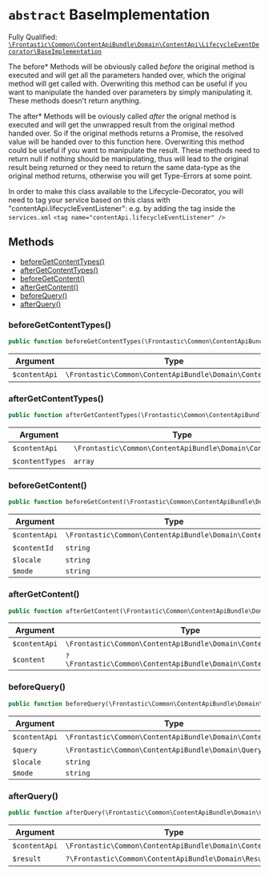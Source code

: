 # `abstract`  BaseImplementation

Fully Qualified: [`\Frontastic\Common\ContentApiBundle\Domain\ContentApi\LifecycleEventDecorator\BaseImplementation`](../../../../../../src/php/ContentApiBundle/Domain/ContentApi/LifecycleEventDecorator/BaseImplementation.php)


The before* Methods will be obviously called *before* the original method is
executed and will get all the parameters handed over, which the original
method will get called with. Overwriting this method can be useful if you want
to manipulate the handed over parameters by simply manipulating it. These
methods doesn't return anything.

The after* Methods will be oviously called *after* the orignal method is
executed and will get the unwrapped result from the original method handed
over. So if the original methods returns a Promise, the resolved value will be
handed over to this function here. Overwriting this method could be useful if
you want to manipulate the result. These methods need to return null if
nothing should be manipulating, thus will lead to the original result being
returned or they need to return the same data-type as the original method
returns, otherwise you will get Type-Errors at some point.

In order to make this class available to the Lifecycle-Decorator, you will
need to tag your service based on this class with
"contentApi.lifecycleEventListener": e.g. by adding the tag inside the
`services.xml` ``` <tag name="contentApi.lifecycleEventListener" /> ```

## Methods

* [beforeGetContentTypes()](#beforeGetContentTypes)
* [afterGetContentTypes()](#afterGetContentTypes)
* [beforeGetContent()](#beforeGetContent)
* [afterGetContent()](#afterGetContent)
* [beforeQuery()](#beforeQuery)
* [afterQuery()](#afterQuery)


### beforeGetContentTypes()


```php
public function beforeGetContentTypes(\Frontastic\Common\ContentApiBundle\Domain\ContentApi contentApi): void
```






Argument|Type|Default|Description
--------|----|-------|-----------
`$contentApi`|`\Frontastic\Common\ContentApiBundle\Domain\ContentApi`|``|

### afterGetContentTypes()


```php
public function afterGetContentTypes(\Frontastic\Common\ContentApiBundle\Domain\ContentApi contentApi, array contentTypes): ?array
```






Argument|Type|Default|Description
--------|----|-------|-----------
`$contentApi`|`\Frontastic\Common\ContentApiBundle\Domain\ContentApi`|``|
`$contentTypes`|`array`|``|

### beforeGetContent()


```php
public function beforeGetContent(\Frontastic\Common\ContentApiBundle\Domain\ContentApi contentApi, string contentId, string locale = null, string mode = ContentApi::QUERY_SYNC): void
```






Argument|Type|Default|Description
--------|----|-------|-----------
`$contentApi`|`\Frontastic\Common\ContentApiBundle\Domain\ContentApi`|``|
`$contentId`|`string`|``|
`$locale`|`string`|`null`|
`$mode`|`string`|`ContentApi::QUERY_SYNC`|

### afterGetContent()


```php
public function afterGetContent(\Frontastic\Common\ContentApiBundle\Domain\ContentApi contentApi, ?\Frontastic\Common\ContentApiBundle\Domain\ContentApi\Content content): ?\Frontastic\Common\ContentApiBundle\Domain\ContentApi\Content
```






Argument|Type|Default|Description
--------|----|-------|-----------
`$contentApi`|`\Frontastic\Common\ContentApiBundle\Domain\ContentApi`|``|
`$content`|`?\Frontastic\Common\ContentApiBundle\Domain\ContentApi\Content`|``|

### beforeQuery()


```php
public function beforeQuery(\Frontastic\Common\ContentApiBundle\Domain\ContentApi contentApi, \Frontastic\Common\ContentApiBundle\Domain\Query query, string locale = null, string mode = ContentApi::QUERY_SYNC): void
```






Argument|Type|Default|Description
--------|----|-------|-----------
`$contentApi`|`\Frontastic\Common\ContentApiBundle\Domain\ContentApi`|``|
`$query`|`\Frontastic\Common\ContentApiBundle\Domain\Query`|``|
`$locale`|`string`|`null`|
`$mode`|`string`|`ContentApi::QUERY_SYNC`|

### afterQuery()


```php
public function afterQuery(\Frontastic\Common\ContentApiBundle\Domain\ContentApi contentApi, ?\Frontastic\Common\ContentApiBundle\Domain\Result result): ?\Frontastic\Common\ContentApiBundle\Domain\Result
```






Argument|Type|Default|Description
--------|----|-------|-----------
`$contentApi`|`\Frontastic\Common\ContentApiBundle\Domain\ContentApi`|``|
`$result`|`?\Frontastic\Common\ContentApiBundle\Domain\Result`|``|

